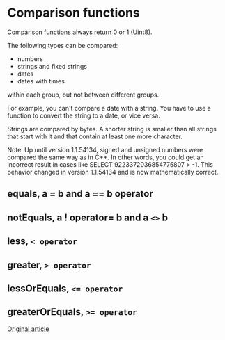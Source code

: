 # Comparison functions

Comparison functions always return 0 or 1 (Uint8).

The following types can be compared:

- numbers
- strings and fixed strings
- dates
- dates with times

within each group, but not between different groups.

For example, you can't compare a date with a string. You have to use a function to convert the string to a date, or vice versa.

Strings are compared by bytes. A shorter string is smaller than all strings that start with it and that contain at least one more character.

Note. Up until version 1.1.54134, signed and unsigned numbers were compared the same way as in C++. In other words, you could get an incorrect result in cases like SELECT 9223372036854775807 &gt; -1. This behavior changed in version 1.1.54134 and is now mathematically correct.

## equals, a = b and a == b operator

## notEquals, a ! operator= b and a `<>` b

## less, `< operator`

## greater, `> operator`

## lessOrEquals, `<= operator`

## greaterOrEquals, `>= operator`


[Original article](https://clickhouse.yandex/docs/en/query_language/functions/comparison_functions/) <!--hide-->
